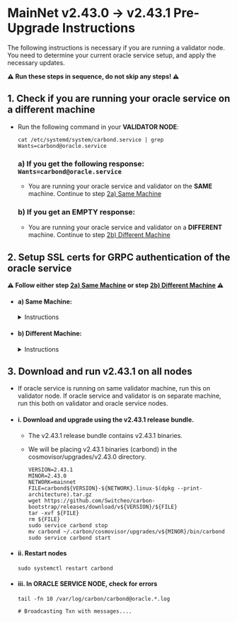 # MainNet v2.43.0 -> v2.43.1 Pre-Upgrade Instructions

The following instructions is necessary if you are running a validator node. You need to determine your current oracle service setup, and apply the necessary updates.

**:warning: Run these steps in sequence, do not skip any steps! :warning:**

## 1. Check if you are running your oracle service on a different machine

  * Run the following command in your **VALIDATOR NODE**:

    ```
    cat /etc/systemd/system/carbond.service | grep Wants=carbond@oracle.service
    ```

    ### a) If you get the following response: `Wants=carbond@oracle.service`

      * You are running your oracle service and validator on the **SAME** machine. Continue to step [2a) Same Machine](#a-same-machine)

    ### b) If you get an EMPTY response:

      * You are running your oracle service and validator on a **DIFFERENT** machine. Continue to step [2b) Different Machine](#b-different-machine)

## 2. Setup SSL certs for GRPC authentication of the oracle service

  **:warning: Follow either step [2a) Same Machine](#a-same-machine) or step [2b) Different Machine](#b-different-machine) :warning:**

  * #### a) Same Machine:

    <details>
      <summary> Instructions </summary>
    
      * #### i. Run this in your VALIDATOR NODE

        * Generate SSL certificates that will be used for authentication by the new oracle GRPC service:

          ```
          VALIDATOR_NODE_IP_ADDRESS="127.0.0.1"
          ORACLE_SERVICE_NODE_IP_ADDRESS="127.0.0.1"
          CARBON_HOME_PATH="~/.carbon"               # UPDATE if necessary!
          URL=https://raw.githubusercontent.com/Switcheo/carbon-bootstrap/master/scripts/cert.sh
          bash <(wget -O - $URL) $VALIDATOR_NODE_IP_ADDRESS $ORACLE_SERVICE_NODE_IP_ADDRESS $CARBON_HOME_PATH
          ```
      </details>

  * #### b) Different Machine:

    <details>
      <summary> Instructions </summary>

      * #### i. Run this in your VALIDATOR NODE

        * Generate SSL certificates that will be used for authentication by the new oracle GRPC service:

          **:warning: Update the following env vars: `VALIDATOR_NODE_IP_ADDRESS` and `ORACLE_SERVICE_NODE_IP_ADDRESS` with the private IP address of each machine. :warning:**

          ```
          VALIDATOR_NODE_IP_ADDRESS=""         # UPDATE to val node ip address
          ORACLE_SERVICE_NODE_IP_ADDRESS=""    # UPDATE to oracle service node ip address
          CARBON_HOME_PATH="~/.carbon"         # UPDATE if necessary!
          URL=https://raw.githubusercontent.com/switcheo/carbon-bootstrap/master/scripts/cert.sh
          bash <(wget -O - $URL) $VALIDATOR_NODE_IP_ADDRESS $ORACLE_SERVICE_NODE_IP_ADDRESS $CARBON_HOME_PATH

          # For e.g.:
          #
          # VALIDATOR_NODE_IP_ADDRESS="192.168.70.100"
          # ORACLE_SERVICE_NODE_IP_ADDRESS="192.168.70.200"
          # CARBON_HOME_PATH="~/.carbon"
          # URL=https://raw.githubusercontent.com/switcheo/carbon-bootstrap/master/scripts/cert.sh
          # bash <(wget -O - $URL) $VALIDATOR_NODE_IP_ADDRESS $ORACLE_SERVICE_NODE_IP_ADDRESS $CARBON_HOME_PATH
          ```

      * #### ii. Run this in your ORACLE SERVICE NODE

        * Copy the generated SSL certificate from validator node to oracle service node. Ensure that oracle service node is able to reach your validator node via SSH.

          **:warning: Update the following fields: `<USER>` and `<VALIDATOR_NODE_IP_ADDRESS>` with your linux username and val node IP address. :warning:**

          ```
          scp -r <USER>@<VALIDATOR_NODE_IP_ADDRESS>:~/.carbon/config/cert ~/.carbon/config/cert

          # For e.g.:
          #
          # scp -r ubuntu@192.168.70.100:~/.carbon/config/cert ~/.carbon/config/cert
          ```

      * #### iii. Update your oracle service

        * When running your oracle service, you now have to supply an additional flag to specify the new oracle service GRPC endpoint, in addition to the previous Cosmos-SDK GRPC endpoint:

        * To check which GRPC endpoint your oracle service was previously using, run the following command inside your **ORACLE SERVICE NODE**:

          ```
          cat /etc/systemd/system/carbond@.service | grep grpc-url
          ```

        * #### a) If you get an EMPTY response:

          <details>
            <summary> Instructions </summary>

            * Update `ExecStart` in `/etc/systemd/system/carbond@.service` file.

              **:warning: Update the following field: `<VALIDATOR_NODE_IP_ADDRESS>` with your own private IP address. :warning:**

              ```
              # sudo vim /etc/systemd/system/carbond@.service
              ExecStart=/home/ubuntu/.carbon/cosmovisor/current/bin/carbond %i --oracle-grpc-url <VALIDATOR_NODE_IP_ADDRESS>:9093

              # For e.g.:
              #
              # ExecStart=/home/ubuntu/.carbon/cosmovisor/current/bin/carbond %i --oracle-grpc-url 192.168.70.100:9093
              ```
            </details>

        * #### b) If you get the following response:

          `ExecStart=/home/ubuntu/.carbon/cosmovisor/current/bin/carbond %i --grpc-url <GRPC_IP_ADDRESS>`          

           <details>
           <summary> Instructions </summary>

           * Update `ExecStart` in `/etc/systemd/system/carbond@.service` file.

             **:warning: Update the following fields: `<VALIDATOR_NODE_IP_ADDRESS>` with your own private IP address and `<GRPC_IP_ADDRESS>` with the value collected earlier. :warning:**

             ```
             # sudo vim /etc/systemd/system/carbond@.service
             ExecStart=/home/ubuntu/.carbon/cosmovisor/current/bin/carbond %i --grpc-url <GRPC_IP_ADDRESS>:9090 --oracle-grpc-url <VALIDATOR_NODE_IP_ADDRESS>:9093

             # For e.g.:
             #
             # ExecStart=/home/ubuntu/.carbon/cosmovisor/current/bin/carbond %i --grpc-url 192.168.70.300:9090 --oracle-grpc-url 192.168.70.100:9093
             ```
           </details>

      * #### iv. Update config changes
        ```
        sudo systemctl daemon-reload
        ```
      </details>

## 3. Download and run v2.43.1 on all nodes

  * If oracle service is running on same validator machine, run this on validator node. If oracle service and validator is on separate machine, run this both on validator and oracle service nodes.

  * #### i. Download and upgrade using the v2.43.1 release bundle.

    * The v2.43.1 release bundle contains v2.43.1 binaries.

    * We will be placing v2.43.1 binaries (carbond) in the cosmovisor/upgrades/v2.43.0 directory.

      ``` 
      VERSION=2.43.1
      MINOR=2.43.0
      NETWORK=mainnet
      FILE=carbond${VERSION}-${NETWORK}.linux-$(dpkg --print-architecture).tar.gz
      wget https://github.com/Switcheo/carbon-bootstrap/releases/download/v${VERSION}/${FILE}
      tar -xvf ${FILE}
      rm ${FILE}
      sudo service carbond stop
      mv carbond ~/.carbon/cosmovisor/upgrades/v${MINOR}/bin/carbond
      sudo service carbond start
      ```

  * #### ii. Restart nodes

    ``` 
    sudo systemctl restart carbond
    ```

  * #### iii. In ORACLE SERVICE NODE, check for errors

    ```
    tail -fn 10 /var/log/carbon/carbond@oracle.*.log

    # Broadcasting Txn with messages....
    ```
